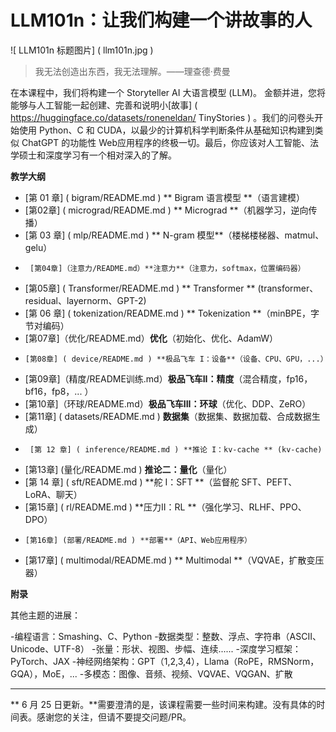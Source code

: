 # LLM101n：让我们构建一个讲故事的人

![ LLM101n 标题图片] ( llm101n.jpg )

>  我无法创造出东西，我无法理解。——理查德·费曼

在本课程中，我们将构建一个 Storyteller AI 大语言模型 (LLM)。 金额并进，您将能够与人工智能一起创建、完善和说明小[故事] ( https://huggingface.co/datasets/roneneldan/ TinyStories ) 。我们的问卷头开始​​使用 Python、C 和 CUDA，以最少的计算机科学判断条件从基础知识构建到类似 ChatGPT 的功能性 Web应用程序的终极一切。最后，你应该对人工智能、法学硕士和深度学习有一个相对深入的了解。

**教学大纲**

-    [第 01 章] ( bigram/README.md ) ** Bigram 语言模型 **（语言建模）
-  [第02章] ( micrograd/README.md ) ** Micrograd **（机器学习，逆向传播）
-    [第 03 章] ( mlp/README.md ) ** N-gram 模型**（楼梯楼梯器、matmul、gelu）
-      [第04章]（注意力/README.md）**注意力**（注意力，softmax，位置编码器）
-    [第05章] ( Transformer/README.md )  ** Transformer ** (transformer、residual、layernorm、GPT-2)
-  [第 06 章] ( tokenization/README.md ) ** Tokenization **（minBPE，字节对编码）
-    [第07章]（优化/README.md）**优化**（初始化、优化、AdamW）
-     [第08章] ( device/README.md ) **极品飞车 I：设备**（设备、CPU、GPU，...）
-    [第09章]（精度/README训练.md）**极品飞车II：精度**（混合精度，fp16，bf16，fp8，... ）
-  [第10章]（环球/README.md）**极品飞车III：环球**（优化、DDP、ZeRO）
-    [第11章] ( datasets/README.md )     **数据集**（数据集、数据加载、合成数据生成）
-      [第 12 章] ( inference/README.md ) **推论 I：kv-cache ** (kv-cache)
-    [第13章] (量化/README.md )   **推论二：量化**（量化）
-  [第 14 章] ( sft/README.md ) **舵 I：SFT **（监督舵 SFT、PEFT、LoRA、聊天）
-    [第15章] ( rl/README.md ) **压力II：RL **（强化学习、RLHF、PPO、DPO）
-     [第16章] (部署/README.md ) **部署**（API、Web应用程序）
-    [第17章] ( multimodal/README.md ) ** Multimodal **（VQVAE，扩散变压器）

**附录**

其他主题的进展：

-编程语言：Smashing、C、Python
-数据类型：整数、浮点、字符串（ASCII、Unicode、UTF-8）
-张量：形状、视图、步幅、连续......
-深度学习框架：PyTorch、JAX
-神经网络架构：GPT（1,2,3,4），Llama（RoPE，RMSNorm，GQA），MoE，...
-多模态：图像、音频、视频、VQVAE、VQGAN、扩散

---

** 6 月 25 日更新。**需要澄清的是，该课程需要一些时间来构建。没有具体的时间表。感谢您的关注，但请不要提交问题/PR。
